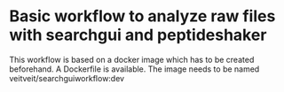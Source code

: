 # Basic workflow to analyze raw files with searchgui and peptideshaker

This workflow is based on a docker image which has to be created beforehand. A Dockerfile is available. 
The image needs to be named veitveit/searchguiworkflow:dev
